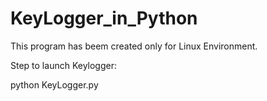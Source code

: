 # KeyLogger_in_Python
This program has beem created only for Linux Environment.

Step to launch Keylogger:

python KeyLogger.py
